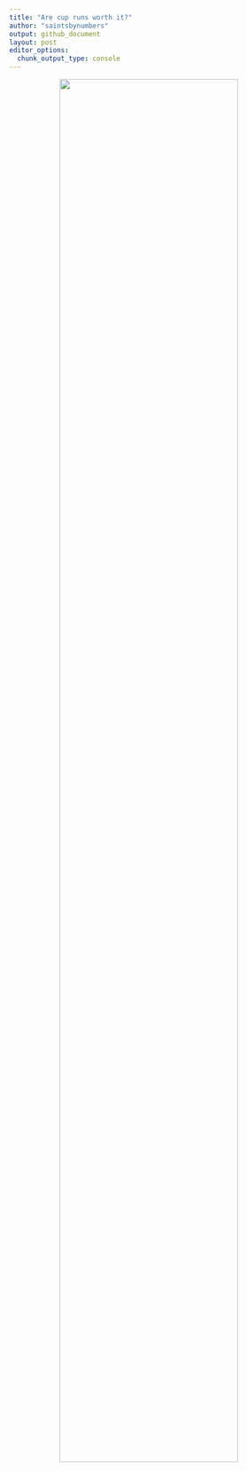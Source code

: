 ```yaml
---
title: "Are cup runs worth it?"
author: "saintsbynumbers"
output: github_document
layout: post
editor_options: 
  chunk_output_type: console
---
```




<center>
<img src="{{site.baseurl}}/images/kit_home_22.png" width="80%">  
</center>  

